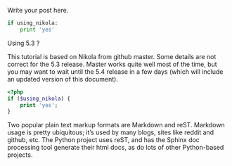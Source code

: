 <!-- 
.. link: 
.. description: 
.. tags: markdown, test
.. date: 2013/09/17 10:48:40
.. title: Test Markdown
.. slug: test-markdown
-->

Write your post here.

```python
if using_nikola:
    print 'yes'
```
<div class="sidebar">
<p class="first sidebar-title">Using 5.3 ?</p>
<p class="last">
    This tutorial is based on Nikola from github master. Some details are not
    correct for the 5.3 release. Master works quite well most of the time, but you may
    want to wait until the 5.4 release in a few days (which will include an updated version of
    this document).
</p>
</div>

```php
<?php
if ($using_nikola) {
    print 'yes';
}
```

Two popular plain text markup formats are Markdown and reST. Markdown usage is pretty ubiquitous; it’s used by many blogs, sites like reddit and github, etc. The Python project uses reST, and has the Sphinx doc processing tool generate their html docs, as do lots of other Python-based projects.
